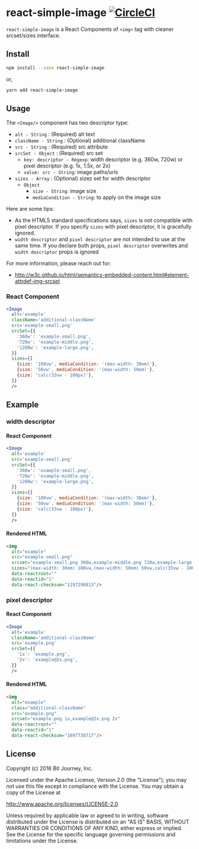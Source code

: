 # react-simple-image [![CircleCI](https://circleci.com/gh/bitjourney/react-simple-image/tree/master.svg?style=svg)](https://circleci.com/gh/bitjourney/react-simple-image/tree/master)

`react-simple-image` is a React Components of `<img>` tag with cleaner srcset/sizes interface.

## Install

```bash
npm install --save react-simple-image
```

or,

```bash
yarn add react-simple-image
```

## Usage

The `<Image/>` component has two descriptor type:

- `alt - String` : (Required) alt text
- `className - String` : (Optional) additional className
- `src - String` : (Required) src attribute
- `srcSet - Object` : (Required) src set
  - `key: descriptor - Regexp`: width descriptor (e.g. 360w, 720w) or pixel descriptor (e.g. 1x, 1.5x, or 2x)
  - `value: src - String`: image paths/urls
- `sizes - Array` : (Optional) sizez set for width descriptor
  - `Object`
    - `size - String`: image size
    - `mediaCondition - String`: to apply on the image size

Here are some tips:

- As the HTML5 standard specifications says, `sizes` is not compatible with pixel descriptor. If you specify `sizes` with pixel descriptor, it is gracefully ignored.
- `width descriptor` and `pixel descriptor` are not intended to use at the same time. If you declare both props, `pixel descriptor` overwrites and `width descriptor` props is ignored

For more information, please reach out for:

- http://w3c.github.io/html/semantics-embedded-content.html#element-attrdef-img-srcset

### React Component

```jsx
<Image
  alt='example'
  className='additional-className'
  src='example-small.png'
  srcSet={{
    '360w': 'example-small.png',
    '720w': 'example-middle.png',
    '1200w': 'example-large.png',
  }}
  sizes={[
    {size: '100vw', mediaCondition: '(max-width: 30em)'},
    {size: '50vw', mediaCondition: '(max-width: 50em)'},
    {size: 'calc(33vw - 100px)'},
  ]}
  />
```

## Example

### width descriptor

#### React Component

```jsx
<Image
  alt='example'
  src='example-small.png'
  srcSet={{
    '360w': 'example-small.png',
    '720w': 'example-middle.png',
    '1200w': 'example-large.png',
  }}
  sizes={[
    {size: '100vw', mediaCondition: '(max-width: 30em)'},
    {size: '50vw', mediaCondition: '(max-width: 50em)'},
    {size: 'calc(33vw - 100px)'},
  ]}
  />
```

#### Rendered HTML

```html
<img
  alt="example"
  src="example-small.png"
  srcset="example-small.png 360w,example-middle.png 720w,example-large.png 1200w"
  sizes="(max-width: 30em) 100vw,(max-width: 50em) 50vw,calc(33vw - 100px)"
  data-reactroot=""
  data-reactid="1"
  data-react-checksum="1197296813"/>
```

### pixel descriptor

#### React Component

```jsx
<Image
  alt='example'
  className='additional-className'
  src='example.png'
  srcSet={{
    '1x': 'example.png',
    '2x': 'example@2x.png',
  }}
  />
```

#### Rendered HTML

```html
<img
  alt="example"
  class="additional-className"
  src="example.png"
  srcset="example.png 1x,example@2x.png 2x"
  data-reactroot=""
  data-reactid="1"
  data-react-checksum="1897738717"/>
```

## License

Copyright (c) 2016 Bit Journey, Inc.

Licensed under the Apache License, Version 2.0 (the "License");
you may not use this file except in compliance with the License.
You may obtain a copy of the License at

http://www.apache.org/licenses/LICENSE-2.0

Unless required by applicable law or agreed to in writing, software
distributed under the License is distributed on an "AS IS" BASIS,
WITHOUT WARRANTIES OR CONDITIONS OF ANY KIND, either express or implied.
See the License for the specific language governing permissions and
limitations under the License.

